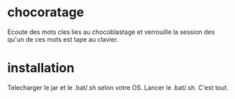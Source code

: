 # chocoratage

Ecoute des mots cles lies au chocoblastage et verrouille la session des qu'un de ces mots est tape au clavier.

# installation

Telecharger le jar et le .bat/.sh selon votre OS. Lancer le .bat/.sh. 
C'est tout.
